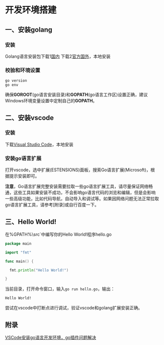# 开发环境搭建

## 一、安装golang

### 安装

Golang语言安装包下载1[国内](https://www.golangtc.com/download) 下载2[官方国外](https://golang.org/dl/)，本地安装

### 校验和环境设置

```
go version
go env
```
确保**GOROOT**(go语言安装目录)和**GOPATH**(go语言工作区)设置正确，建议Windows环境变量设置中定制自己的**GOPATH**。

## 二、安装vscode

### 安装

下载[Visual Studio Code](https://code.visualstudio.com/)，本地安装

### 安装go语言扩展

打开vscode，选中扩展(ESTENSIONS)面板，搜索Go语言扩展(Microsoft)，根据提示安装即可。

**注意**，Go语言扩展完整安装需要拉取一些go语言扩展工具，请尽量保证网络畅通，这些工具如果安装不成功，不会影响go语言代码的浏览和编辑，但是会影响一些高级功能，比如代码导航，自动导入和调试等。如果因网络问题无法正常拉取go语言扩展工具，请参考[附录]或自行百度一下。

## 三、Hello World!

在%GPATH%\src`中编写你的Hello World!程序hello.go

```go
package main

import "fmt"

func main() {

  fmt.println("Hello World!")

}
```

当前目录，打开命令窗口，输入`go run hello.go`，输出：

```
Hello World!
```

尝试在vscode中打断点进行调试，验证vscode和golang扩展安装正确。

## 附录

[VSCode安装go语言开发环境，go插件问题解决](https://blog.csdn.net/Yo_oYgo/article/details/79065966)













